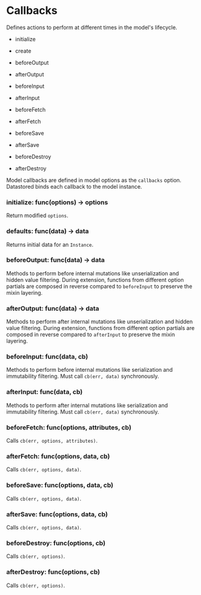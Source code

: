 # Callbacks

Defines actions to perform at different times in the model's lifecycle.

- initialize
- create

- beforeOutput
- afterOutput

- beforeInput
- afterInput

- beforeFetch
- afterFetch

- beforeSave
- afterSave

- beforeDestroy
- afterDestroy

Model callbacks are defined in model options as the `callbacks` option. Datastored binds each callback to the model instance.

### initialize: func(options) -> options

Return modified `options`.

### defaults: func(data) -> data

Returns initial data for an `Instance`.

### beforeOutput: func(data) -> data

Methods to perform before internal mutations like unserialization and hidden value filtering. During extension, functions from different option partials are composed in reverse compared to `beforeInput` to preserve the mixin layering.

### afterOutput: func(data) -> data

Methods to perform after internal mutations like unserialization and hidden value filtering. During extension, functions from different option partials are composed in reverse compared to `afterInput` to preserve the mixin layering.

### beforeInput: func(data, cb)

Methods to perform before internal mutations like serialization and immutability filtering. Must call `cb(err, data)` synchronously.

### afterInput: func(data, cb)

Methods to perform after internal mutations like serialization and immutability filtering. Must call `cb(err, data)` synchronously.

### beforeFetch: func(options, attributes, cb)

Calls `cb(err, options, attributes)`.

### afterFetch: func(options, data, cb)

Calls `cb(err, options, data)`.

### beforeSave: func(options, data, cb)

Calls `cb(err, options, data)`.

### afterSave: func(options, data, cb)

Calls `cb(err, options, data)`.

### beforeDestroy: func(options, cb)

Calls `cb(err, options)`.

### afterDestroy: func(options, cb)

Calls `cb(err, options)`.
